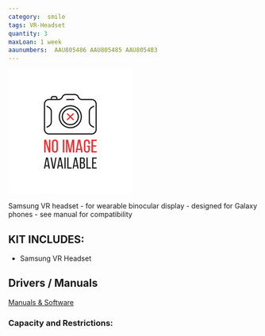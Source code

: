 ```yaml
---
category:  smile
tags: VR-Headset
quantity: 3
maxLoan: 1 week
aaunumbers:  AAU805486 AAU805485 AAU805483
---
```

![Gear VR 2016](/assets/images/equip/noImage.jpg)

Samsung VR headset - for wearable binocular display - designed for Galaxy phones - see manual for compatibility
## KIT INCLUDES:
-  Samsung VR Headset

## Drivers / Manuals
[Manuals & Software](https://www.samsung.com/us/support/downloads/?model=N0021485&modelCode=SM-R323NBKAXAR)



### Capacity and Restrictions:
